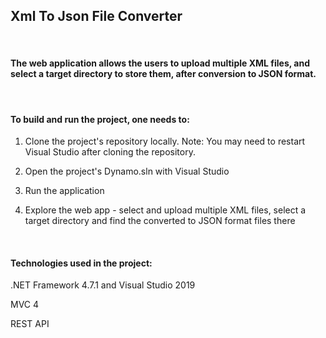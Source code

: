 ## Xml To Json File Converter
<br />

#### **The web application allows the users to upload multiple XML files, and select a target directory to store them, after conversion to JSON format.**

<br />

#### **To build and run the project, one needs to:**

1. Clone the project's repository locally.
   Note: You may need to restart Visual Studio after cloning the repository.

3. Open the project's Dynamo.sln with Visual Studio

4. Run the application

5. Explore the web app - select and upload multiple XML files, select a target directory and find the converted to JSON format files there

<br />


#### **Technologies used in the project**:

.NET Framework 4.7.1 and Visual Studio 2019

MVC 4

REST API

<br />
